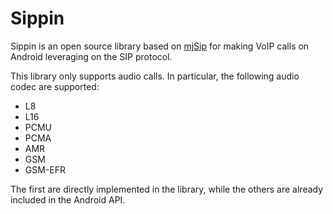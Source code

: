# Sippin

Sippin is an open source library based on [mjSip]([http://www.mjsip.org/](http://www.mjsip.org/)) for making VoIP calls on Android leveraging on the SIP protocol.

This library only supports audio calls. In particular, the following audio codec are supported:
- L8
- L16
- PCMU
- PCMA
- AMR
- GSM
- GSM-EFR

The first are directly implemented in the library, while the others are already included in the Android API.
